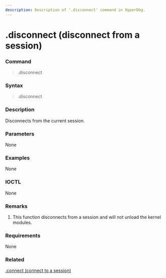 ```yaml
---
description: Description of '.disconnect' command in HyperDbg.
---
```


# .disconnect \(disconnect from a session\)

### Command

> .disconnect

### Syntax

> .disconnect

### Description

Disconnects from the current session.

### Parameters

None

### Examples

None

### IOCTL

None

### Remarks

1. This function disconnects from a session and will not unload the kernel modules.

### Requirements

None

### Related

[.connect \(connect to a session\)](https://docs.hyperdbg.org/commands/meta-commands/.connect)

